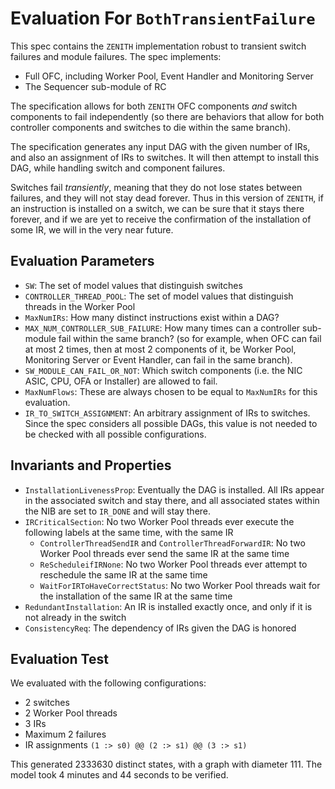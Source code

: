 # Evaluation For `BothTransientFailure`

This spec contains the `ZENITH` implementation robust to transient switch failures and module failures.
The spec implements:
- Full OFC, including Worker Pool, Event Handler and Monitoring Server
- The Sequencer sub-module of RC

The specification allows for both `ZENITH` OFC components _and_ switch components to fail independently (so there are
behaviors that allow for both controller components and switches to die within the same branch).

The specification generates any input DAG with the given number of IRs, and also an assignment of IRs to switches. It
will then attempt to install this DAG, while handling switch and component failures.

Switches fail _transiently_, meaning that they do not lose states between failures, and they will not stay dead forever. Thus
in this version of `ZENITH`, if an instruction is installed on a switch, we can be sure that it stays there forever, and if
we are yet to receive the confirmation of the installation of some IR, we will in the very near future.

## Evaluation Parameters

- `SW`: The set of model values that distinguish switches
- `CONTROLLER_THREAD_POOL`: The set of model values that distinguish threads in the Worker Pool
- `MaxNumIRs`: How many distinct instructions exist within a DAG?
- `MAX_NUM_CONTROLLER_SUB_FAILURE`: How many times can a controller sub-module fail within the same branch? (so for example, when OFC
can fail at most 2 times, then at most 2 components of it, be Worker Pool, Monitoring Server or Event Handler, can fail in the same branch).
- `SW_MODULE_CAN_FAIL_OR_NOT`: Which switch components (i.e. the NIC ASIC, CPU, OFA or Installer) are allowed to fail.
- `MaxNumFlows`: These are always chosen to be equal to `MaxNumIRs` for this evaluation.
- `IR_TO_SWITCH_ASSIGNMENT`: An arbitrary assignment of IRs to switches. Since the spec considers all possible DAGs, this value is not needed
to be checked with all possible configurations.

## Invariants and Properties

- `InstallationLivenessProp`: Eventually the DAG is installed. All IRs appear in the associated switch and stay there, and all associated states within the NIB are set to `IR_DONE` and will stay there.
- `IRCriticalSection`: No two Worker Pool threads ever execute the following labels at the same time, with the same IR
    - `ControllerThreadSendIR` and `ControllerThreadForwardIR`: No two Worker Pool threads ever send the same IR at the same time
    - `ReScheduleifIRNone`: No two Worker Pool threads ever attempt to reschedule the same IR at the same time
    - `WaitForIRToHaveCorrectStatus`: No two Worker Pool threads wait for the installation of the same IR at the same time
- `RedundantInstallation`: An IR is installed exactly once, and only if it is not already in the switch
- `ConsistencyReq`: The dependency of IRs given the DAG is honored

## Evaluation Test
We evaluated with the following configurations:
- 2 switches
- 2 Worker Pool threads
- 3 IRs
- Maximum 2 failures
- IR assignments `(1 :> s0) @@ (2 :> s1) @@ (3 :> s1)`

This generated 2333630 distinct states, with a graph with diameter 111. The model took 4 minutes and 44 seconds to be verified.
